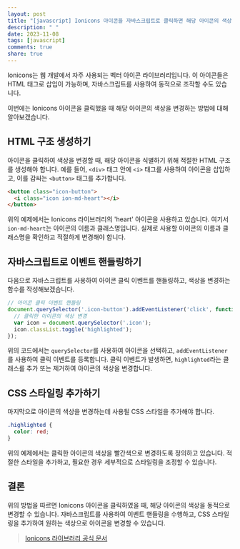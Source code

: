 ```yaml
---
layout: post
title: "[javascript] Ionicons 아이콘을 자바스크립트로 클릭하면 해당 아이콘의 색상 변경하기"
description: " "
date: 2023-11-08
tags: [javascript]
comments: true
share: true
---
```


Ionicons는 웹 개발에서 자주 사용되는 벡터 아이콘 라이브러리입니다. 이 아이콘들은 HTML 태그로 삽입이 가능하며, 자바스크립트를 사용하여 동적으로 조작할 수도 있습니다.

이번에는 Ionicons 아이콘을 클릭했을 때 해당 아이콘의 색상을 변경하는 방법에 대해 알아보겠습니다.

## HTML 구조 생성하기

아이콘을 클릭하여 색상을 변경할 때, 해당 아이콘을 식별하기 위해 적절한 HTML 구조를 생성해야 합니다. 예를 들어, `<div>` 태그 안에 `<i>` 태그를 사용하여 아이콘을 삽입하고, 이를 감싸는 `<button>` 태그를 추가합니다.

```html
<button class="icon-button">
  <i class="icon ion-md-heart"></i>
</button>
```

위의 예제에서는 Ionicons 라이브러리의 'heart' 아이콘을 사용하고 있습니다. 여기서 `ion-md-heart`는 아이콘의 이름과 클래스명입니다. 실제로 사용할 아이콘의 이름과 클래스명을 확인하고 적절하게 변경해야 합니다.

## 자바스크립트로 이벤트 핸들링하기

다음으로 자바스크립트를 사용하여 아이콘 클릭 이벤트를 핸들링하고, 색상을 변경하는 함수를 작성해보겠습니다.

```javascript
// 아이콘 클릭 이벤트 핸들링
document.querySelector('.icon-button').addEventListener('click', function() {
  // 클릭한 아이콘의 색상 변경
  var icon = document.querySelector('.icon');
  icon.classList.toggle('highlighted');
});
```

위의 코드에서는 `querySelector`를 사용하여 아이콘을 선택하고, `addEventListener`를 사용하여 클릭 이벤트를 등록합니다. 클릭 이벤트가 발생하면, `highlighted`라는 클래스를 추가 또는 제거하여 아이콘의 색상을 변경합니다.

## CSS 스타일링 추가하기

마지막으로 아이콘의 색상을 변경하는데 사용될 CSS 스타일을 추가해야 합니다.

```css
.highlighted {
  color: red;
}
```

위의 예제에서는 클릭한 아이콘의 색상을 빨간색으로 변경하도록 정의하고 있습니다. 적절한 스타일을 추가하고, 필요한 경우 세부적으로 스타일링을 조정할 수 있습니다.

## 결론

위의 방법을 따르면 Ionicons 아이콘을 클릭하였을 때, 해당 아이콘의 색상을 동적으로 변경할 수 있습니다. 자바스크립트를 사용하여 이벤트 핸들링을 수행하고, CSS 스타일링을 추가하여 원하는 색상으로 아이콘을 변경할 수 있습니다.

> [Ionicons 라이브러리 공식 문서](https://ionicons.com/)